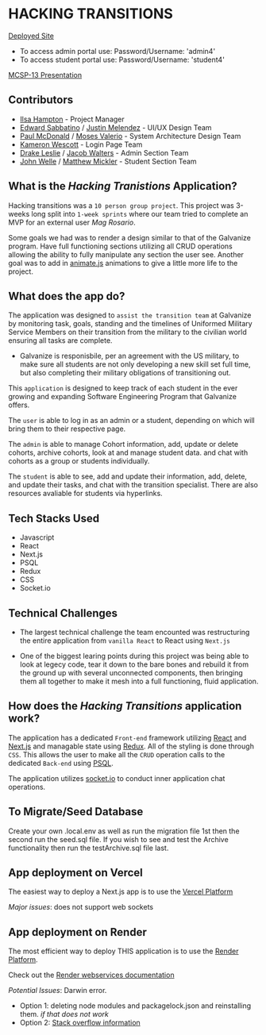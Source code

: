 # HACKING TRANSITIONS 

[Deployed Site](galvanize-transitions.onrender.com)

- To access admin portal use: Password/Username: 'admin4'
- To access student portal use: Password/Username: 'student4'

[MCSP-13 Presentation](https://drive.google.com/file/d/1t4cZxz5oCqSZG4gyADg2ADRblIMQFjSB/view?usp=share_link)

## Contributors 

- [Ilsa Hampton](https://github.com/ilsaann) - Project Manager 
- [Edward Sabbatino](https://github.com/EntropicWind) / [Justin Melendez](https://github.com/CountDown2Extinction) - UI/UX Design Team
- [Paul McDonald](https://github.com/pmcdonald1012) / [Moses Valerio](https://github.com/moses369) - System Architecture Design Team
- [Kameron Wescott](https://github.com/Kamwescott) - Login Page Team
- [Drake Leslie](https://github.com/drakeleslie) / [Jacob Walters](https://github.com/JacobDWalters) - Admin Section Team
- [John Welle](https://github.com/Johnwelle11) / [Matthew Mickler](https://github.com/m-mickler) - Student Section Team

## What is the *Hacking Tranistions* Application?

Hacking transitions was a `10 person group project`. This project was 3-weeks long split into `1-week sprints` where our team tried to complete an MVP for an external user *Mag Rosario*.

Some goals we had was to render a design similar to that of the Galvanize program. Have full functioning sections utilizing all CRUD operations allowing the ability to fully manipulate any section the user see. Another goal was to add in [animate.js](https://animejs.com) animations to give a little more life to the project.

## What does the app do?

The application was designed to `assist the transition team` at Galvanize by monitoring task, goals, standing and the timelines of Uniformed Military Service Members on their transition from the military to the civilian world ensuring all tasks are complete. 

- Galvanize is responisbile, per an agreement with the US military, to make sure all students are not only developing a new skill set full time, but also completing their military obligations of transitioning out. 

This `application` is designed to keep track of each student in the ever growing and expanding Software Engineering Program that Galvanize offers.

The `user` is able to log in as an admin or a student, depending on which will bring them to their respective page. 

The `admin` is able to manage Cohort information, add, update or delete cohorts, archive cohorts, look at and manage student data. and chat with cohorts as a group or students individually.

The `student` is able to see, add and update their information, add, delete, and update their tasks, and chat with the transition specialist. There are also resources avaliable for students via hyperlinks.

## Tech Stacks Used 

- Javascript
- React
- Next.js 
- PSQL 
- Redux 
- CSS
- Socket.io

## Technical Challenges

- The largest technical challenge the team encounted was restructuring the entire application from `vanilla React` to React using `Next.js` 

- One of the biggest learing points during this project was being able to look at legecy code, tear it down to the bare bones and rebuild it from the ground up with several unconnected components, then bringing them all together to make it mesh into a full functioning, fluid application. 


## How does the *Hacking Transitions* application work?

The application has a dedicated `Front-end` framework utilizing [React]() and [Next.js]() and managable state using [Redux](). All of the styling is done through `CSS`. This allows the user to make all the `CRUD` operation calls to the dedicated `Back-end` using [PSQL]().  

The application utilizes [socket.io]() to conduct inner application chat operations. 


## To Migrate/Seed Database
Create your own .local.env as well as run the migration file 1st then the second run the seed.sql file. If you wish to see and test the Archive functionality then run the testArchive.sql file last.


## App deployment on Vercel

The easiest way to deploy a Next.js app is to use the [Vercel Platform](https://vercel.com/new?utm_medium=default-template&filter=next.js&utm_source=create-next-app&utm_campaign=create-next-app-readme) 

*Major issues*: does not support web sockets

## App deployment on Render

The most efficient way to deploy THIS application is to use the [Render Platform](https://render.com). 

Check out the [Render webservices documentation](https://render.com/docs/web-services)

*Potential Issues*: Darwin error. 
- Option 1: deleting node modules and packagelock.json and reinstalling them. 
*if that does not work*
- Option 2: [Stack overflow information](https://stackoverflow.com/questions/56103865/how-to-fix-unsupported-platform-for-fsevents1-2-9-wanted-osdarwin-arch)
